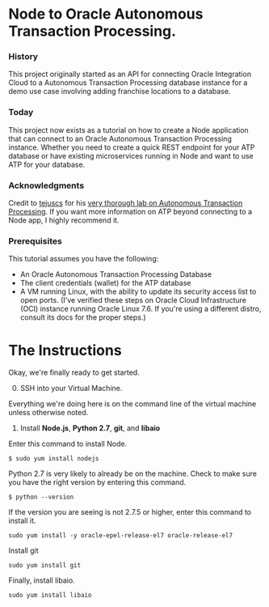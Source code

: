 # Node to Oracle Autonomous Transaction Processing.

### History

This project originally started as an API for connecting Oracle Integration Cloud to a Autonomous Transaction Processing database instance for a demo use case involving adding franchise locations to a database.

### Today

This project now exists as a tutorial on how to create a Node application that can connect to an Oracle Autonomous Transaction Processing instance. Whether you need to create a quick REST endpoint for your ATP database or have existing microservices running in Node and want to use ATP for your database.

### Acknowledgments

Credit to [tejuscs](https://github.com/tejuscs) for his [very thorough lab on Autonomous Transaction Processing](https://oracle.github.io/learning-library/workshops/autonomous-transaction-processing/?page=README.md). If you want more information on ATP beyond connecting to a Node app, I highly recommend it.

### Prerequisites

This tutorial assumes you have the following:

- An Oracle Autonomous Transaction Processing Database
- The client credentials (wallet) for the ATP database
- A VM running Linux, with the ability to update its security access list to open ports. (I've verified these steps on Oracle Cloud Infrastructure (OCI) instance running Oracle Linux 7.6. If you're using a different distro, consult its docs for the proper steps.)

# The Instructions

Okay, we're finally ready to get started. 

0. SSH into your Virtual Machine.

Everything we're doing here is on the command line of the virtual machine unless otherwise noted.

1. Install **Node.js**, **Python 2.7**, **git**, and **libaio**

Enter this command to install Node.

`$ sudo yum install nodejs`

Python 2.7 is very likely to already be on the machine. Check to make sure you have the right version by entering this command.

`$ python --version`

If the version you are seeing is not 2.7.5 or higher, enter this command to install it.

`sudo yum install -y oracle-epel-release-el7 oracle-release-el7`

Install git

`sudo yum install git`

Finally, install libaio.

`sudo yum install libaio`